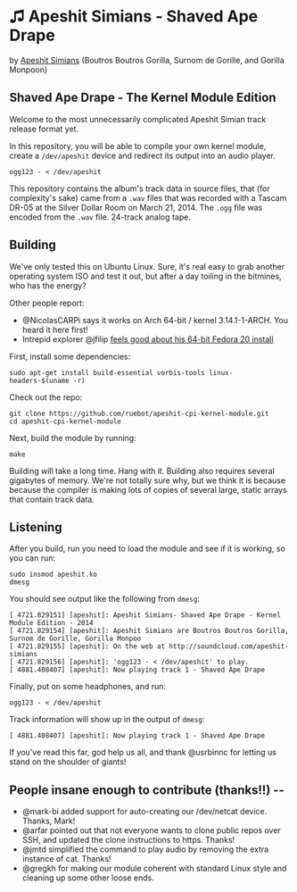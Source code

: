 ♫ Apeshit Simians - Shaved Ape Drape
===============================

by [Apeshit Simians](http://soundcloud.com/apeshit-simians) (Boutros Boutros Gorilla, Surnom de Gorille, and Gorilla Monpoon)


Shaved Ape Drape - The Kernel Module Edition
--------------------------------------------------

Welcome to the most unnecessarily complicated Apeshit Simian track release format yet. 

In this repository, you will be able to compile your own kernel module, create a 
`/dev/apeshit` device and redirect its output into an audio player.

```
ogg123 - < /dev/apeshit
```

This repository contains the album's track data in source files, that (for complexity's sake) came from a `.wav` files that was recorded with a Tascam DR-05 at the Silver Dollar Room on March 21, 2014. The `.ogg` file was encoded from the `.wav` file. 
24-track analog tape.

Building
--------
We've only tested this on Ubuntu Linux. Sure, it's real easy to grab another operating system ISO 
and test it out, but after a day toiling in the bitmines, who has the energy?

Other people report:

* @NicolasCARPi says it works on Arch 64-bit / kernel 3.14.1-1-ARCH. You heard it here first!
* Intrepid explorer @jfilip [feels good about his 64-bit Fedora 20 install](https://gist.github.com/jfilip/408ee178a4379bf06c45)

First, install some dependencies:

```
sudo apt-get install build-essential vorbis-tools linux-headers-$(uname -r)
```

Check out the repo:

```
git clone https://github.com/ruebot/apeshit-cpi-kernel-module.git
cd apeshit-cpi-kernel-module
```

Next, build the module by running:

```
make
```

Building will take a long time.  Hang with it.  Building also requires several gigabytes of memory.  We're not totally sure why, but we think it is because because the compiler is making lots of copies of several large, static arrays that contain track data.

Listening
---------

After you build, run you need to load the module and see if it is working, so you can run:

```
sudo insmod apeshit.ko
dmesg
```

You should see output like the following from `dmesg`:

```
[ 4721.829151] [apeshit]: Apeshit Simians- Shaved Ape Drape - Kernel Module Edition - 2014
[ 4721.829154] [apeshit]: Apeshit Simians are Boutros Boutros Gorilla, Surnom de Gorille, Gorilla Monpoo
[ 4721.829155] [apeshit]: On the web at http://soundcloud.com/apeshit-simians
[ 4721.829156] [apeshit]: 'ogg123 - < /dev/apeshit' to play.
[ 4881.408407] [apeshit]: Now playing track 1 - Shaved Ape Drape

```

Finally, put on some headphones, and run:

```
ogg123 - < /dev/apeshit 
```

Track information will show up in the output of `dmesg`:

```
[ 4881.408407] [apeshit]: Now playing track 1 - Shaved Ape Drape
```

If you've read this far, god help us all, and thank @usrbinnc for letting us stand on the shoulder of giants!

People insane enough to contribute (thanks!!) -- 
---------

* @mark-bi added support for auto-creating our /dev/netcat device. Thanks, Mark!
* @arfar pointed out that not everyone wants to clone public repos over SSH, and updated the clone instructions to https. Thanks!
* @jmtd simplified the command to play audio by removing the extra instance of cat. Thanks!
* @gregkh for making our module coherent with standard Linux style and cleaning up some other loose ends.
